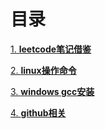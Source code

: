 # 目录

[1. **leetcode笔记借鉴**](leetcode)

[2. **linux操作命令**](linux)

[3. **windows gcc安装**](http://blog.csdn.net/yunxian_19/article/details/46799339)

[4. **github相关**](github)

